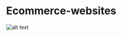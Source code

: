 # Ecommerce-websites
![alt text](https://github.com/[prasenjitpawar22]/[green-store]/blob/[main]/web-img.png?raw=true)

